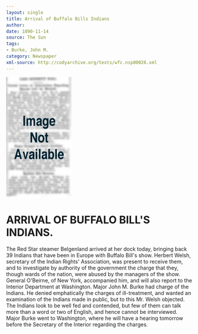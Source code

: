 ```yaml
---
layout: single
title: Arrival of Buffalo Bills Indians
author: 
date: 1890-11-14
source: The Sun
tags:
- Burke, John M.
category: Newspaper
xml-source: http://codyarchive.org/texts/wfc.nsp00026.xml
---
```


![Image not available](/figures/default_document.png "Image not available")

# ARRIVAL OF BUFFALO BILL'S INDIANS.

The Red Star steamer Belgenland arrived at her dock today, bringing back 39 Indians that have been in Europe with Buffalo Bill's show. Herbert Welsh, secretary of the Indian Rights' Association, was present to receive them, and to investigate by authority of the government the charge that they, though wards of the nation, were abused by the managers of the show. General O'Beirne, of New York, accompanied him, and will also report to the Interior Department at Washington. Major John M. Burke had charge of the Indians. He denied emphatically the charges of ill-treatment, and wanted an examination of the Indians made in public, but to this Mr. Welsh objected. The Indians look to be well fed and contended, but few of them can talk more than a word or two of English, and hence cannot be interviewed. Major Burke went to Washington, where he will have a hearing tomorrow before the Secretary of the Interior regarding the charges.